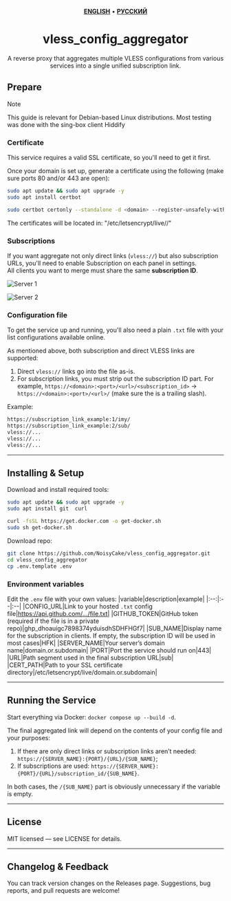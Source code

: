 <div align="center" markdown>

<p align="center">
    <a href="https://github.com/NoisyCake/3x-ui_subscriptions_aggregator/blob/main/README.md"><u><b>ENGLISH</b></u></a> •
    <a href="https://github.com/NoisyCake/3x-ui_subscriptions_aggregator/blob/main/README.ru.md"><u><b>РУССКИЙ</b></u></a>
</p>

# vless_config_aggregator

A reverse proxy that aggregates multiple VLESS configurations from various services into a single unified subscription link.
</div>

## Prepare

> [!NOTE]
> This guide is relevant for Debian-based Linux distributions. Most testing was done with the sing-box client Hiddify

### Certificate
This service requires a valid SSL certificate, so you'll need to get it first.

Once your domain is set up, generate a certificate using the following (make sure ports 80 and/or 443 are open):
```bash
sudo apt update && sudo apt upgrade -y
sudo apt install certbot

sudo certbot certonly --standalone -d <domain> --register-unsafely-without-email
```

The certificates will be located in: "/etc/letsencrypt/live/<domain>/"

### Subscriptions
If you want aggregate not only direct links (`vless://`) but also subscription URLs, you'll need to enable Subscription on each panel in settings.  
All clients you want to merge must share the same **subscription ID**.

![Server 1](https://i.ibb.co/672ypTMt/image.png)

![Server 2](https://i.ibb.co/sSn9byZ/2025-03-18-153330.png)

### Configuration file
To get the service up and running, you'll also need a plain `.txt` file with your list configurations available online.

As mentioned above, both subscription and direct VLESS links are supported:
1. Direct `vless://` links go into the file as-is.
2. For subscription links, you must strip out the subscription ID part. For example, `https://<domain>:<port>/<url>/<subscription_id>` -> `https://<domain>:<port>/<url>/` (make sure the is a trailing slash).

Example:
```txt
https://subscription_link_example:1/imy/
https://subscription_link_example:2/sub/
vless://...
vless://...
vless://...
```

---
## Installing & Setup

Download and install required tools:
```bash
sudo apt update && sudo apt upgrade -y
sudo apt install git  curl

curl -fsSL https://get.docker.com -o get-docker.sh
sudo sh get-docker.sh
```

Download repo:
```bash
git clone https://github.com/NoisyCake/vless_config_aggregator.git
cd vless_config_aggregator
cp .env.template .env
```

### Environment variables
Edit the `.env` file with your own values:
|variable|description|example|
|:--:|:--|:--|
|CONFIG_URL|Link to your hosted `.txt` config file|https://api.github.com/.../file.txt|
|GITHUB_TOKEN|GitHub token (required if the file is in a private repo)|ghp_dhoauigc7898374yduisdhSDHFHGf7|
|SUB_NAME|Display name for the subscription in clients. If empty, the subscription ID will be used in most cases|HFK|
|SERVER_NAME|Your server’s domain name|domain.or.subdomain|
|PORT|Port the service should run on|443|
|URL|Path segment used in the final subscription URL|sub|
|CERT_PATH|Path to your SSL certificate directory|/etc/letsencrypt/live/domain.or.subdomain|

---
## Running the Service

Start everything via Docker: `docker compose up --build -d`.

The final aggregated link will depend on the contents of your config file and your purposes:
1. If there are only direct links or subscription links aren’t needed: `https://{SERVER_NAME}:{PORT}/{URL}/{SUB_NAME}`;
2. If subscriptions are used: `https://{SERVER_NAME}:{PORT}/{URL}/subscription_id/{SUB_NAME}`.

In both cases, the `/{SUB_NAME}` part is obviously unnecessary if the variable is empty.

---
## License

MIT licensed — see LICENSE for details.

---
## Changelog & Feedback

You can track version changes on the Releases page.
Suggestions, bug reports, and pull requests are welcome!